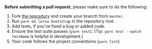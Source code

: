**Before submitting a pull request**, please make sure to do the following:

1. Fork [the repository](https://github.com/hyanmandian/brazilian-utils) and create your branch from `master`.
2. Run `yarn && lerna bootstrap` in the repository root.
3. Add tests, if you've fixed a bug or added code.
4. Ensure the test suite passes (`yarn test`). (Tip: `yarn test --watch TestName` is helpful in development.)
5. Your code follows the project conventions (`yarn lint`).
